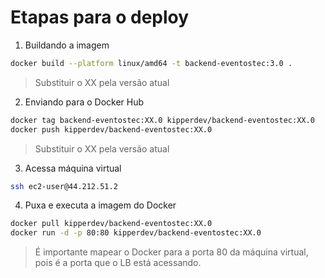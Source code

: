 
# Etapas para o deploy

1. Buildando a imagem
```bash
docker build --platform linux/amd64 -t backend-eventostec:3.0 .
```

> Substituir o XX pela versão atual

2. Enviando para o Docker Hub
```bash
docker tag backend-eventostec:XX.0 kipperdev/backend-eventostec:XX.0
docker push kipperdev/backend-eventostec:XX.0
```

> Substituir o XX pela versão atual

3. Acessa máquina virtual

```bash
ssh ec2-user@44.212.51.2
```

4. Puxa e executa a imagem do Docker
```bash
docker pull kipperdev/backend-eventostec:XX.0
docker run -d -p 80:80 kipperdev/backend-eventostec:XX.0
```

> É importante mapear o Docker para a porta 80 da máquina virtual, pois é a porta que o LB está acessando.